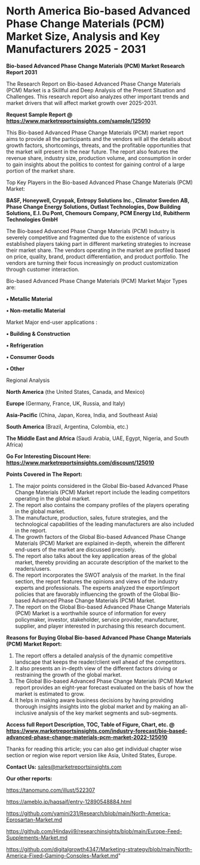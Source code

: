 # North America Bio-based Advanced Phase Change Materials (PCM) Market Size, Analysis and Key Manufacturers 2025 - 2031

<strong>Bio-based Advanced Phase Change Materials (PCM) Market Research Report 2031</strong>

The Research Report on Bio-based Advanced Phase Change Materials (PCM) Market is a Skillful and Deep Analysis of the Present Situation and Challenges. This research report also analyzes other important trends and market drivers that will affect market growth over 2025-2031.

<strong>Request Sample Report @ <a href=https://www.marketreportsinsights.com/sample/125010>https://www.marketreportsinsights.com/sample/125010</a></strong>

This Bio-based Advanced Phase Change Materials (PCM) market report aims to provide all the participants and the vendors will all the details about growth factors, shortcomings, threats, and the profitable opportunities that the market will present in the near future. The report also features the revenue share, industry size, production volume, and consumption in order to gain insights about the politics to contest for gaining control of a large portion of the market share.

Top Key Players in the Bio-based Advanced Phase Change Materials (PCM) Market:

<strong>BASF, Honeywell, Cryopak, Entropy Solutions Inc., Climator Sweden AB, Phase Change Energy Solutions, Outlast Technologies, Dow Building Solutions, E.I. Du Pont, Chemours Company, PCM Energy Ltd, Rubitherm Technologies GmbH</strong>

The Bio-based Advanced Phase Change Materials (PCM) Industry is severely competitive and fragmented due to the existence of various established players taking part in different marketing strategies to increase their market share. The vendors operating in the market are profiled based on price, quality, brand, product differentiation, and product portfolio. The vendors are turning their focus increasingly on product customization through customer interaction.

Bio-based Advanced Phase Change Materials (PCM) Market Major Types are:

<strong>• Metallic Material

• Non-metallic Material</strong>

Market Major end-user applications :

<strong>• Building & Construction

• Refrigeration

• Consumer Goods

• Other</strong>

Regional Analysis

</u><strong><b>North America</b></strong> (the United States, Canada, and Mexico)

<strong><b>Europe </b></strong>(Germany, France, UK, Russia, and Italy)

<strong><b>Asia-Pacific</b></strong> (China, Japan, Korea, India, and Southeast Asia)

<strong><b>South America</b></strong> (Brazil, Argentina, Colombia, etc.)

<strong><b>The Middle East and Africa</b></strong> (Saudi Arabia, UAE, Egypt, Nigeria, and South Africa)

<strong>Go For Interesting Discount Here: <a href=https://www.marketreportsinsights.com/discount/125010>https://www.marketreportsinsights.com/discount/125010</a></strong>

<strong>Points Covered in The Report:</strong>
<ol>
  <li>The major points considered in the Global Bio-based Advanced Phase Change Materials (PCM) Market report include the leading competitors operating in the global market.</li>
  <li>The report also contains the company profiles of the players operating in the global market.</li>
  <li>The manufacture, production, sales, future strategies, and the technological capabilities of the leading manufacturers are also included in the report.</li>
  <li>The growth factors of the Global Bio-based Advanced Phase Change Materials (PCM) Market are explained in-depth, wherein the different end-users of the market are discussed precisely.</li>
  <li>The report also talks about the key application areas of the global market, thereby providing an accurate description of the market to the readers/users.</li>
  <li>The report incorporates the SWOT analysis of the market. In the final section, the report features the opinions and views of the industry experts and professionals. The experts analyzed the export/import policies that are favorably influencing the growth of the Global Bio-based Advanced Phase Change Materials (PCM) Market.</li>
  <li>The report on the Global Bio-based Advanced Phase Change Materials (PCM) Market is a worthwhile source of information for every policymaker, investor, stakeholder, service provider, manufacturer, supplier, and player interested in purchasing this research document.</li>
</ol>
<strong>Reasons for Buying Global Bio-based Advanced Phase Change Materials (PCM) Market Report:</strong>

<ol>
  <li>The report offers a detailed analysis of the dynamic competitive landscape that keeps the reader/client well ahead of the competitors.</li>
  <li>It also presents an in-depth view of the different factors driving or restraining the growth of the global market.</li>
  <li>The Global Bio-based Advanced Phase Change Materials (PCM) Market report provides an eight-year forecast evaluated on the basis of how the market is estimated to grow.</li>
  <li>It helps in making aware business decisions by having providing thorough insights insights into the global market and by making an all-inclusive analysis of the key market segments and sub-segments.</li>
</ol>
<strong>Access full Report Description, TOC, Table of Figure, Chart, etc. @ <a href=https://www.marketreportsinsights.com/industry-forecast/bio-based-advanced-phase-change-materials-pcm-market-2022-125010>https://www.marketreportsinsights.com/industry-forecast/bio-based-advanced-phase-change-materials-pcm-market-2022-125010</a></strong>


Thanks for reading this article; you can also get individual chapter wise section or region wise report version like Asia, United States, Europe.

<strong>Contact Us:</strong>
sales@marketreportsinsights.com

<strong>Our other reports:</strong>

<a href=https://tanomuno.com/illust/522307>https://tanomuno.com/illust/522307</a>

<a href=https://ameblo.jp/haqsaif/entry-12890548884.html>https://ameblo.jp/haqsaif/entry-12890548884.html</a>

<a href=https://github.com/yamini231/Research/blob/main/North-America-Eprosartan-Market.md>https://github.com/yamini231/Research/blob/main/North-America-Eprosartan-Market.md</a>

<a href=https://github.com/Hindavii9/researchinsights/blob/main/Europe-Feed-Supplements-Market.md>https://github.com/Hindavii9/researchinsights/blob/main/Europe-Feed-Supplements-Market.md</a>

<a href=https://github.com/digitalgrowth4347/Marketing-strategy/blob/main/North-America-Fixed-Gaming-Consoles-Market.md>https://github.com/digitalgrowth4347/Marketing-strategy/blob/main/North-America-Fixed-Gaming-Consoles-Market.md</a>"
